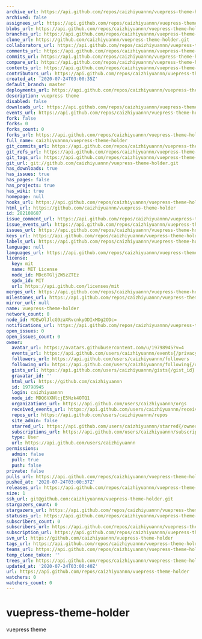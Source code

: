 ```yaml
---
archive_url: https://api.github.com/repos/caizhiyuannn/vuepress-theme-holder/{archive_format}{/ref}
archived: false
assignees_url: https://api.github.com/repos/caizhiyuannn/vuepress-theme-holder/assignees{/user}
blobs_url: https://api.github.com/repos/caizhiyuannn/vuepress-theme-holder/git/blobs{/sha}
branches_url: https://api.github.com/repos/caizhiyuannn/vuepress-theme-holder/branches{/branch}
clone_url: https://github.com/caizhiyuannn/vuepress-theme-holder.git
collaborators_url: https://api.github.com/repos/caizhiyuannn/vuepress-theme-holder/collaborators{/collaborator}
comments_url: https://api.github.com/repos/caizhiyuannn/vuepress-theme-holder/comments{/number}
commits_url: https://api.github.com/repos/caizhiyuannn/vuepress-theme-holder/commits{/sha}
compare_url: https://api.github.com/repos/caizhiyuannn/vuepress-theme-holder/compare/{base}...{head}
contents_url: https://api.github.com/repos/caizhiyuannn/vuepress-theme-holder/contents/{+path}
contributors_url: https://api.github.com/repos/caizhiyuannn/vuepress-theme-holder/contributors
created_at: '2020-07-24T03:00:35Z'
default_branch: master
deployments_url: https://api.github.com/repos/caizhiyuannn/vuepress-theme-holder/deployments
description: vuepress theme
disabled: false
downloads_url: https://api.github.com/repos/caizhiyuannn/vuepress-theme-holder/downloads
events_url: https://api.github.com/repos/caizhiyuannn/vuepress-theme-holder/events
fork: false
forks: 0
forks_count: 0
forks_url: https://api.github.com/repos/caizhiyuannn/vuepress-theme-holder/forks
full_name: caizhiyuannn/vuepress-theme-holder
git_commits_url: https://api.github.com/repos/caizhiyuannn/vuepress-theme-holder/git/commits{/sha}
git_refs_url: https://api.github.com/repos/caizhiyuannn/vuepress-theme-holder/git/refs{/sha}
git_tags_url: https://api.github.com/repos/caizhiyuannn/vuepress-theme-holder/git/tags{/sha}
git_url: git://github.com/caizhiyuannn/vuepress-theme-holder.git
has_downloads: true
has_issues: true
has_pages: false
has_projects: true
has_wiki: true
homepage: null
hooks_url: https://api.github.com/repos/caizhiyuannn/vuepress-theme-holder/hooks
html_url: https://github.com/caizhiyuannn/vuepress-theme-holder
id: 282108687
issue_comment_url: https://api.github.com/repos/caizhiyuannn/vuepress-theme-holder/issues/comments{/number}
issue_events_url: https://api.github.com/repos/caizhiyuannn/vuepress-theme-holder/issues/events{/number}
issues_url: https://api.github.com/repos/caizhiyuannn/vuepress-theme-holder/issues{/number}
keys_url: https://api.github.com/repos/caizhiyuannn/vuepress-theme-holder/keys{/key_id}
labels_url: https://api.github.com/repos/caizhiyuannn/vuepress-theme-holder/labels{/name}
language: null
languages_url: https://api.github.com/repos/caizhiyuannn/vuepress-theme-holder/languages
license:
  key: mit
  name: MIT License
  node_id: MDc6TGljZW5zZTEz
  spdx_id: MIT
  url: https://api.github.com/licenses/mit
merges_url: https://api.github.com/repos/caizhiyuannn/vuepress-theme-holder/merges
milestones_url: https://api.github.com/repos/caizhiyuannn/vuepress-theme-holder/milestones{/number}
mirror_url: null
name: vuepress-theme-holder
network_count: 0
node_id: MDEwOlJlcG9zaXRvcnkyODIxMDg2ODc=
notifications_url: https://api.github.com/repos/caizhiyuannn/vuepress-theme-holder/notifications{?since,all,participating}
open_issues: 0
open_issues_count: 0
owner:
  avatar_url: https://avatars.githubusercontent.com/u/19798945?v=4
  events_url: https://api.github.com/users/caizhiyuannn/events{/privacy}
  followers_url: https://api.github.com/users/caizhiyuannn/followers
  following_url: https://api.github.com/users/caizhiyuannn/following{/other_user}
  gists_url: https://api.github.com/users/caizhiyuannn/gists{/gist_id}
  gravatar_id: ''
  html_url: https://github.com/caizhiyuannn
  id: 19798945
  login: caizhiyuannn
  node_id: MDQ6VXNlcjE5Nzk4OTQ1
  organizations_url: https://api.github.com/users/caizhiyuannn/orgs
  received_events_url: https://api.github.com/users/caizhiyuannn/received_events
  repos_url: https://api.github.com/users/caizhiyuannn/repos
  site_admin: false
  starred_url: https://api.github.com/users/caizhiyuannn/starred{/owner}{/repo}
  subscriptions_url: https://api.github.com/users/caizhiyuannn/subscriptions
  type: User
  url: https://api.github.com/users/caizhiyuannn
permissions:
  admin: false
  pull: true
  push: false
private: false
pulls_url: https://api.github.com/repos/caizhiyuannn/vuepress-theme-holder/pulls{/number}
pushed_at: '2020-07-24T03:00:37Z'
releases_url: https://api.github.com/repos/caizhiyuannn/vuepress-theme-holder/releases{/id}
size: 1
ssh_url: git@github.com:caizhiyuannn/vuepress-theme-holder.git
stargazers_count: 0
stargazers_url: https://api.github.com/repos/caizhiyuannn/vuepress-theme-holder/stargazers
statuses_url: https://api.github.com/repos/caizhiyuannn/vuepress-theme-holder/statuses/{sha}
subscribers_count: 0
subscribers_url: https://api.github.com/repos/caizhiyuannn/vuepress-theme-holder/subscribers
subscription_url: https://api.github.com/repos/caizhiyuannn/vuepress-theme-holder/subscription
svn_url: https://github.com/caizhiyuannn/vuepress-theme-holder
tags_url: https://api.github.com/repos/caizhiyuannn/vuepress-theme-holder/tags
teams_url: https://api.github.com/repos/caizhiyuannn/vuepress-theme-holder/teams
temp_clone_token: ''
trees_url: https://api.github.com/repos/caizhiyuannn/vuepress-theme-holder/git/trees{/sha}
updated_at: '2020-07-24T03:00:40Z'
url: https://api.github.com/repos/caizhiyuannn/vuepress-theme-holder
watchers: 0
watchers_count: 0
---
```


# vuepress-theme-holder
vuepress theme
